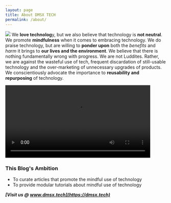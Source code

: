 ```yaml
---
layout: page
title: About DMSX TECH 
permalink: /about/
---
```


<img id="thatsuspng" src="{{ site.url }}/assets/images/thatsus.png"/> We **love technolog**y, but we also believe that technology is **not neutral**. We promote **mindfulness** when it comes to embracing technology. We do praise technology, but are willing to **ponder upon** both the *benefits* and *harm* it brings to **our lives and the environment**. We believe that there is nothing fundamentally wrong with progress. We are not Luddites. Rather, we are against the wasteful use of tech, frequent discardation of still-usable technology and the over-marketing of unnecessary upgrades of products. We conscientiously advocate the importance to **reusability and repurposing** of technology. 

 <video playsinline autoplay width="90%">
	   <source src="{{ site.url }}/assets/images/dmsxlogointro.mp4" type="video/mp4">
 </video>


### This Blog's Ambition

* To curate articles that promote the mindful use of technology
* To provide modular tutorials about mindful use of technology

***[Visit us @ www.dmsx.tech](https://dmsx.tech)***   


